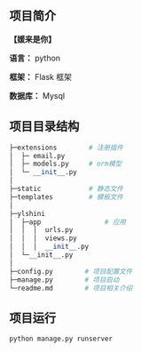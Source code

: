 ## 项目简介
**【媛来是你】**

**语言：** python

**框架：** Flask 框架

**数据库：** Mysql


## 项目目录结构
```python
├─extensions        # 注册插件
│  ├─ email.py      
│  ├─ models.py     # orm模型
│  └─ __init__.py  
│  
├─static            # 静态文件
├─templates         # 模板文件
│
├─ylshini
│  ├─app                # 应用
│  │  │  urls.py    
│  │  │  views.py       
│  │  │  __init__.py
│  └─__init__.py       
│
├─config.py        # 项目配置文件
├─manage.py        # 项目启动
└─readme.md        # 项目相关介绍

```

## 项目运行
```python
python manage.py runserver
```
